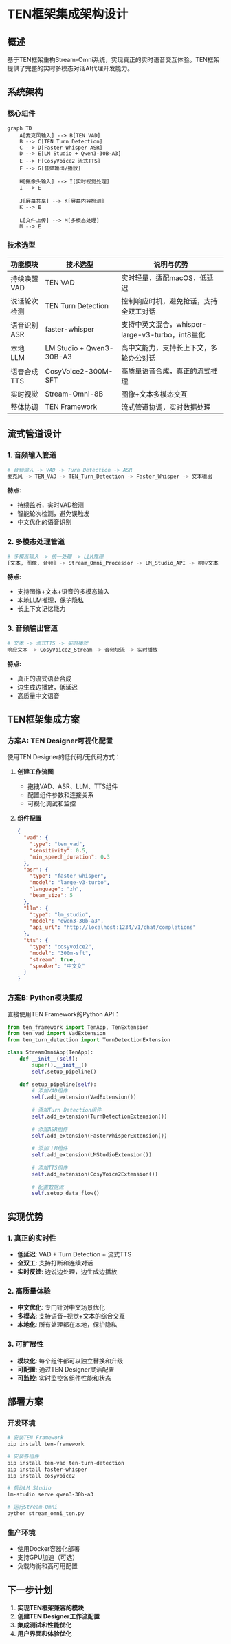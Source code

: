 # TEN框架集成架构设计

## 概述

基于TEN框架重构Stream-Omni系统，实现真正的实时语音交互体验。TEN框架提供了完整的实时多模态对话AI代理开发能力。

## 系统架构

### 核心组件

```mermaid
graph TD
    A[麦克风输入] --> B[TEN VAD]
    B --> C[TEN Turn Detection]
    C --> D[Faster-Whisper ASR]
    D --> E[LM Studio + Qwen3-30B-A3]
    E --> F[CosyVoice2 流式TTS]
    F --> G[音频输出/播放]
    
    H[摄像头输入] --> I[实时视觉处理]
    I --> E
    
    J[屏幕共享] --> K[屏幕内容检测]
    K --> E
    
    L[文件上传] --> M[多模态处理]
    M --> E
```

### 技术选型

| 功能模块 | 技术选型 | 说明与优势 |
|---------|---------|-----------|
| 持续唤醒VAD | TEN VAD | 实时轻量，适配macOS，低延迟 |
| 说话轮次检测 | TEN Turn Detection | 控制响应时机，避免抢话，支持全双工对话 |
| 语音识别ASR | faster-whisper | 支持中英文混合，whisper-large-v3-turbo，int8量化 |
| 本地LLM | LM Studio + Qwen3-30B-A3 | 高中文能力，支持长上下文，多轮办公对话 |
| 语音合成TTS | CosyVoice2-300M-SFT | 高质量语音合成，真正的流式推理 |
| 实时视觉 | Stream-Omni-8B | 图像+文本多模态交互 |
| 整体协调 | TEN Framework | 流式管道协调，实时数据处理 |

## 流式管道设计

### 1. 音频输入管道

```python
# 音频输入 -> VAD -> Turn Detection -> ASR
麦克风 -> TEN_VAD -> TEN_Turn_Detection -> Faster_Whisper -> 文本输出
```

**特点:**
- 持续监听，实时VAD检测
- 智能轮次检测，避免误触发
- 中文优化的语音识别

### 2. 多模态处理管道

```python
# 多模态输入 -> 统一处理 -> LLM推理
[文本, 图像, 音频] -> Stream_Omni_Processor -> LM_Studio_API -> 响应文本
```

**特点:**
- 支持图像+文本+语音的多模态输入
- 本地LLM推理，保护隐私
- 长上下文记忆能力

### 3. 音频输出管道

```python
# 文本 -> 流式TTS -> 实时播放
响应文本 -> CosyVoice2_Stream -> 音频块流 -> 实时播放
```

**特点:**
- 真正的流式语音合成
- 边生成边播放，低延迟
- 高质量中文语音

## TEN框架集成方案

### 方案A: TEN Designer可视化配置

使用TEN Designer的低代码/无代码方式：

1. **创建工作流图**
   - 拖拽VAD、ASR、LLM、TTS组件
   - 配置组件参数和连接关系
   - 可视化调试和监控

2. **组件配置**
   ```json
   {
     "vad": {
       "type": "ten_vad",
       "sensitivity": 0.5,
       "min_speech_duration": 0.3
     },
     "asr": {
       "type": "faster_whisper",
       "model": "large-v3-turbo",
       "language": "zh",
       "beam_size": 5
     },
     "llm": {
       "type": "lm_studio",
       "model": "qwen3-30b-a3",
       "api_url": "http://localhost:1234/v1/chat/completions"
     },
     "tts": {
       "type": "cosyvoice2",
       "model": "300m-sft",
       "stream": true,
       "speaker": "中文女"
     }
   }
   ```

### 方案B: Python模块集成

直接使用TEN Framework的Python API：

```python
from ten_framework import TenApp, TenExtension
from ten_vad import VadExtension
from ten_turn_detection import TurnDetectionExtension

class StreamOmniApp(TenApp):
    def __init__(self):
        super().__init__()
        self.setup_pipeline()
    
    def setup_pipeline(self):
        # 添加VAD组件
        self.add_extension(VadExtension())
        
        # 添加Turn Detection组件
        self.add_extension(TurnDetectionExtension())
        
        # 添加ASR组件
        self.add_extension(FasterWhisperExtension())
        
        # 添加LLM组件
        self.add_extension(LMStudioExtension())
        
        # 添加TTS组件
        self.add_extension(CosyVoice2Extension())
        
        # 配置数据流
        self.setup_data_flow()
```

## 实现优势

### 1. 真正的实时性
- **低延迟**: VAD + Turn Detection + 流式TTS
- **全双工**: 支持打断和连续对话
- **实时反馈**: 边说边处理，边生成边播放

### 2. 高质量体验
- **中文优化**: 专门针对中文场景优化
- **多模态**: 支持语音+视觉+文本的综合交互
- **本地化**: 所有处理都在本地，保护隐私

### 3. 可扩展性
- **模块化**: 每个组件都可以独立替换和升级
- **可配置**: 通过TEN Designer灵活配置
- **可监控**: 实时监控各组件性能和状态

## 部署方案

### 开发环境
```bash
# 安装TEN Framework
pip install ten-framework

# 安装各组件
pip install ten-vad ten-turn-detection
pip install faster-whisper
pip install cosyvoice2

# 启动LM Studio
lm-studio serve qwen3-30b-a3

# 运行Stream-Omni
python stream_omni_ten.py
```

### 生产环境
- 使用Docker容器化部署
- 支持GPU加速（可选）
- 负载均衡和高可用配置

## 下一步计划

1. **实现TEN框架兼容的模块**
2. **创建TEN Designer工作流配置**
3. **集成测试和性能优化**
4. **用户界面和体验优化**
